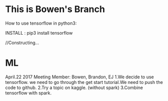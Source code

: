 # This is Bowen's Branch

How to use tensorflow in python3:

INSTALL :  pip3 install tensorflow

//Constructing...

# ML
April.22 2017 Meeting
Member: Bowen, Brandon, EJ
1.We decide to use tensorflow. we need to go through the get start tutorial.We need to push the code to github.
2.Try a topic on kaggle. (without spark)
3.Combine tensorflow with spark.
